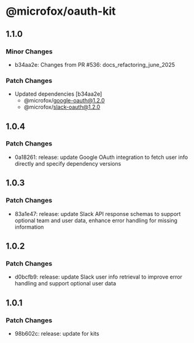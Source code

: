 # @microfox/oauth-kit

## 1.1.0

### Minor Changes

- b34aa2e: Changes from PR #536: docs_refactoring_june_2025

### Patch Changes

- Updated dependencies [b34aa2e]
  - @microfox/google-oauth@1.2.0
  - @microfox/slack-oauth@1.2.0

## 1.0.4

### Patch Changes

- 0a18261: release: update Google OAuth integration to fetch user info directly and specify dependency versions

## 1.0.3

### Patch Changes

- 83a1e47: release: update Slack API response schemas to support optional team and user data, enhance error handling for missing information

## 1.0.2

### Patch Changes

- d0bcfb9: release: update Slack user info retrieval to improve error handling and support optional user data

## 1.0.1

### Patch Changes

- 98b602c: release: update for kits
